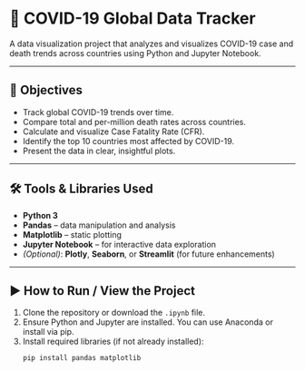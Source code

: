 # 🦠 COVID-19 Global Data Tracker

A data visualization project that analyzes and visualizes COVID-19 case and death trends across countries using Python and Jupyter Notebook.

---

## 🎯 Objectives

- Track global COVID-19 trends over time.
- Compare total and per-million death rates across countries.
- Calculate and visualize Case Fatality Rate (CFR).
- Identify the top 10 countries most affected by COVID-19.
- Present the data in clear, insightful plots.

---

## 🛠 Tools & Libraries Used

- **Python 3**
- **Pandas** – data manipulation and analysis  
- **Matplotlib** – static plotting  
- **Jupyter Notebook** – for interactive data exploration  
- *(Optional)*: **Plotly**, **Seaborn**, or **Streamlit** (for future enhancements)

---

## ▶️ How to Run / View the Project

1. Clone the repository or download the `.ipynb` file.
2. Ensure Python and Jupyter are installed. You can use Anaconda or install via pip.
3. Install required libraries (if not already installed):
   ```bash
   pip install pandas matplotlib
